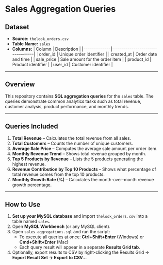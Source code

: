 # Sales Aggregation Queries

## Dataset
- **Source:** `thelook_orders.csv`  
- **Table Name:** `sales`  
- **Columns:**
  | Column       | Description                      |
  |--------------|----------------------------------|
  | order_id     | Unique order identifier          |
  | created_at   | Order date and time              |
  | sale_price   | Sale amount for the order item  |
  | product_id   | Product identifier               |
  | user_id      | Customer identifier              |

---

## Overview
This repository contains **SQL aggregation queries** for the `sales` table. The queries demonstrate common analytics tasks such as total revenue, customer analysis, product performance, and monthly trends.

---

## Queries Included

1. **Total Revenue** – Calculates the total revenue from all sales.
2. **Total Customers** – Counts the number of unique customers.
3. **Average Sale Price** – Computes the average sale amount per order item.
4. **Monthly Revenue Trend** – Shows total revenue grouped by month.
5. **Top 5 Products by Revenue** – Lists the 5 products generating the highest revenue.
6. **Revenue Contribution by Top 10 Products** – Shows what percentage of total revenue comes from the top 10 products.
7. **Monthly Growth Rate (%)** – Calculates the month-over-month revenue growth percentage.

---

## How to Use

1. **Set up your MySQL database** and import `thelook_orders.csv` into a table named `sales`.  
2. Open **MySQL Workbench** (or any MySQL client).  
3. Open `sales_aggregations.sql` and run the script:  
   - To execute all queries at once: **Ctrl+Shift+Enter** (Windows) or **Cmd+Shift+Enter** (Mac)  
   - Each query result will appear in a separate **Results Grid tab**.  
4. Optionally, export results to CSV by right-clicking the Results Grid → **Export Result Set → Export to CSV…**

